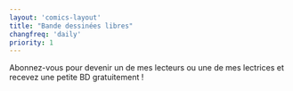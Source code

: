 ```yaml
---
layout: 'comics-layout'
title: "Bande dessinées libres"
changfreq: 'daily'
priority: 1
---
```


Abonnez-vous pour devenir un de mes lecteurs ou une de mes lectrices et recevez une petite BD gratuitement !
